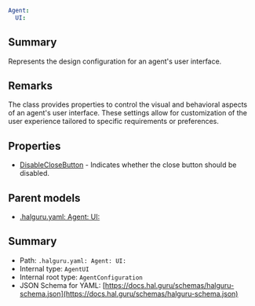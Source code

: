 <!--
title: UI
version: 1.40.0
generated: true
date: 2025-04-25
node: This file is generated by the command-line program: `halguru manual -c -m`
-->


```yaml
Agent:
  UI:
```

## Summary

Represents the design configuration for an agent's user interface.

## Remarks

The class provides properties to control the visual and behavioral aspects of an agent's user interface. These settings allow for customization of the user experience tailored to specific requirements or preferences.

## Properties

* [DisableCloseButton]((halguru)-agent-ui-disableclosebutton.md) - Indicates whether the close button should be disabled.

## Parent models

* [.halguru.yaml: Agent: UI:]((halguru)-agent-ui.md)
## Summary

* Path: `.halguru.yaml: Agent: UI:`
* Internal type: `AgentUI`
* Internal root type: `AgentConfiguration`
* JSON Schema for YAML: [https://docs.hal.guru/schemas/halguru-schema.json](https://docs.hal.guru/schemas/halguru-schema.json)

